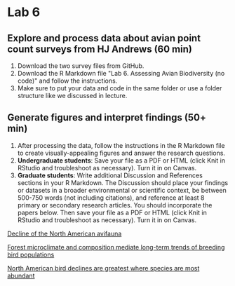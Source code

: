 # Lab 6

## Explore and process data about avian point count surveys from HJ Andrews (60 min)
1) Download the two survey files from GitHub.
2) Download the R Markdown file "Lab 6. Assessing Avian Biodiversity (no code)" and follow the instructions.
3) Make sure to put your data and code in the same folder or use a folder structure like we discussed in lecture.


## Generate figures and interpret findings (50+ min)
1) After processing the data, follow the instructions in the R Markdown file to create visually-appealing figures and answer the research questions.
2) **Undergraduate students**: Save your file as a PDF or HTML (click Knit in RStudio and troubleshoot as necessary). Turn it in on Canvas.
3) **Graduate students**: Write additional Discussion and References sections in your R Markdown. The Discussion should place your findings or datasets in a broader environmental or scientific context, be between 500-750 words (not including citations), and reference at least 8 primary or secondary research articles. You should incorporate the papers below. Then save your file as a PDF or HTML (click Knit in RStudio and troubleshoot as necessary). Turn it in on Canvas.

[Decline of the North American avifauna](https://github.com/Analytical-Workflows-for-Earth-Science/Sp2025/blob/main/Readings/Rosenberg%20et%20al.%20-%202019%20-%20Decline%20of%20the%20North%20American%20avifauna.pdf)

[Forest microclimate and composition mediate long-term trends
of breeding bird populations](https://github.com/Analytical-Workflows-for-Earth-Science/Sp2025/blob/main/Readings/Kim%20et%20al.%20-%202022%20-%20Forest%20microclimate%20and%20composition%20mediate%20long%E2%80%90t.pdf)

[North American bird declines are greatest where species are most abundant](https://github.com/Analytical-Workflows-for-Earth-Science/Sp2025/blob/main/Readings/Johnston%20et%20al.%20-%202025%20-%20North%20American%20bird%20declines%20are%20greatest%20where%20sp.pdf)
